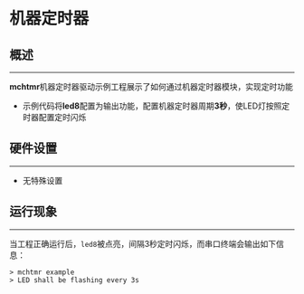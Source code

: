 # 机器定时器
## 概述
***
**mchtmr**机器定时器驱动示例工程展示了如何通过机器定时器模块，实现定时功能
- 示例代码将**led8**配置为输出功能，配置机器定时器周期**3秒**，使LED灯按照定时器配置定时闪烁

## 硬件设置
***
-  无特殊设置

## 运行现象
***
当工程正确运行后，``led8``被点亮，间隔3秒定时闪烁，而串口终端会输出如下信息：
```
> mchtmr example
> LED shall be flashing every 3s
```

